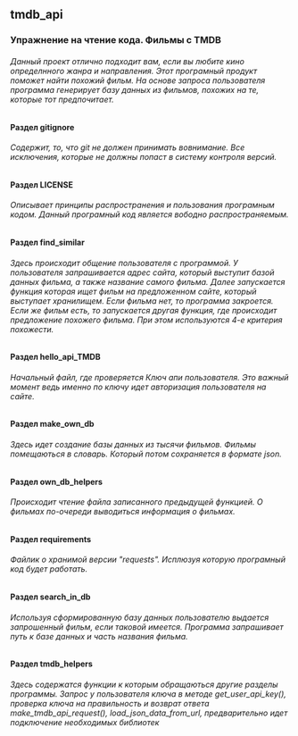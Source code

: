 ## tmdb_api
### Упражнение на чтение кода. Фильмы с TMDB
###### Данный проект отлично подходит вам, если вы любите кино определнного жанра и направления. Этот програмный продукт поможет найти похожий фильм. На основе запроса пользователя программа генерирует базу данных из фильмов, похожих на те, которые тот предпочитает.
#### Раздел gitignore 
###### Содержит, то, что git не должен принимать вовнимание. Все исключения, которые не должны попаст  в систему контроля версий.
#### Раздел LICENSE
###### Описывает принципы распространения и пользования програмным кодом. Данный програмный код является вободно распространяемым.
#### Раздел find_similar
###### Здесь происходит общение  пользователя с программой. У пользователя запрашивается адрес сайта, который выступит базой данных фильма, а также название самого фильма. Далее запускается функция которая ищет фильм на предложенном сайте, который выступает хранилищем. Если фильма нет, то программа закроется. Если же фильм есть, то запускается другая функция, где происходит предложение похожего фильма. При этом используются 4-е критерия похожести.  
#### Раздел hello_api_TMDB
###### Начальный файл, где проверяется Ключ апи пользователя. Это важный момент ведь именно по ключу идет авторизация пользователя на сайте.
#### Раздел make_own_db
###### Здесь идет создание базы данных из тысячи фильмов. Фильмы помещаються в словарь. Который потом сохраняется в формате json.
#### Раздел own_db_helpers
###### Происходит чтение файла записанного предыдущей функцией. О фильмах по-очереди выводиться информация о фильмах.
#### Раздел requirements
###### Файлик о хранимой версии "requests". Исплюзуя которую програмный код будет работать.
#### Раздел search_in_db
###### Иcпользуя сформированную базу данных пользователю выдается запрошенный фильм, если таковой имеется. Программа запрашивает путь к базе данных и часть названия фильма. 
#### Раздел tmdb_helpers
###### Здесь содержатся функции к которым обращаються другие разделы программы. Запрос у пользователя ключа в методе get_user_api_key(), проверка ключа на правильность и возврат ответа make_tmdb_api_request(), load_json_data_from_url, предварительно идет подключение необходимых библиотек

